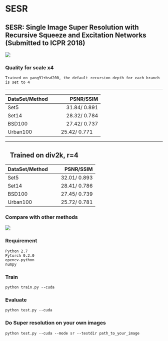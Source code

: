# SESR
SESR: Single Image Super Resolution with Recursive Squeeze and Excitation Networks (Submitted to ICPR 2018)
---
![](https://github.com/opteroncx/SESR/raw/master/figures/f1.png)  
### Quality for scale x4
    Trained on yang91+bsd200, the default recursion depth for each branch is set to 4
---
| DataSet/Method        | PSNR/SSIM|
| ------------- | -----:|
| Set5      | 31.84/ 0.891      |
| Set14     | 28.32/ 0.784      | 
| BSD100    | 27.42/ 0.737      | 
| Urban100    | 25.42/ 0.771      | 
---
    Trained on div2k, r=4
---
| DataSet/Method        | PSNR/SSIM|
| ------------- | -----:|
| Set5      | 32.01/ 0.893      |
| Set14     | 28.41/ 0.786      | 
| BSD100    | 27.45/ 0.739      | 
| Urban100    | 25.72/ 0.781      | 
### Compare with other methods
![](https://github.com/opteroncx/SESR/raw/master/figures/f2.png)  
### Requirement
    Python 2.7
    Pytorch 0.2.0
    opencv-python
    numpy
### Train
    python train.py --cuda
### Evaluate
    python test.py --cuda
### Do Super resolution on your own images
    python test.py --cuda --mode sr --testdir path_to_your_image
